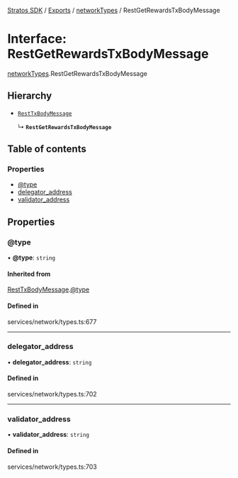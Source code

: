 [Stratos SDK](../README.md) / [Exports](../modules.md) / [networkTypes](../modules/networkTypes.md) / RestGetRewardsTxBodyMessage

# Interface: RestGetRewardsTxBodyMessage

[networkTypes](../modules/networkTypes.md).RestGetRewardsTxBodyMessage

## Hierarchy

- [`RestTxBodyMessage`](networkTypes.RestTxBodyMessage.md)

  ↳ **`RestGetRewardsTxBodyMessage`**

## Table of contents

### Properties

- [@type](networkTypes.RestGetRewardsTxBodyMessage.md#@type)
- [delegator\_address](networkTypes.RestGetRewardsTxBodyMessage.md#delegator_address)
- [validator\_address](networkTypes.RestGetRewardsTxBodyMessage.md#validator_address)

## Properties

### @type

• **@type**: `string`

#### Inherited from

[RestTxBodyMessage](networkTypes.RestTxBodyMessage.md).[@type](networkTypes.RestTxBodyMessage.md#@type)

#### Defined in

services/network/types.ts:677

___

### delegator\_address

• **delegator\_address**: `string`

#### Defined in

services/network/types.ts:702

___

### validator\_address

• **validator\_address**: `string`

#### Defined in

services/network/types.ts:703
